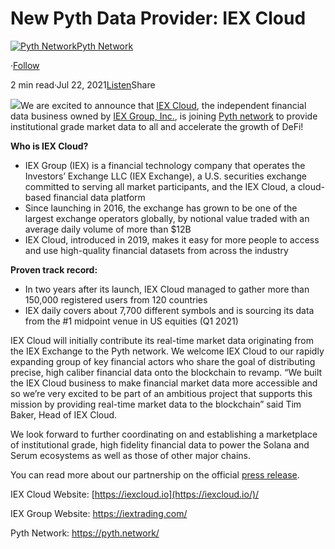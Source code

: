 New Pyth Data Provider: IEX Cloud
=================================

[![Pyth Network](https://miro.medium.com/v2/resize:fill:88:88/1*rdK3rHcWpkge6BRQRIwBjA.jpeg)](/?source=post_page-----77fbd591435b--------------------------------)[Pyth Network](/?source=post_page-----77fbd591435b--------------------------------)

·[Follow](https://medium.com/m/signin?actionUrl=https%3A%2F%2Fmedium.com%2F_%2Fsubscribe%2Fuser%2Ff55fccc0ad62&operation=register&redirect=https%3A%2F%2Fpythnetwork.medium.com%2Fnew-pyth-data-provider-iex-cloud-77fbd591435b&user=Pyth+Network&userId=f55fccc0ad62&source=post_page-f55fccc0ad62----77fbd591435b---------------------post_header-----------)

2 min read·Jul 22, 2021[Listen](https://medium.com/m/signin?actionUrl=https%3A%2F%2Fmedium.com%2Fplans%3Fdimension%3Dpost_audio_button%26postId%3D77fbd591435b&operation=register&redirect=https%3A%2F%2Fpythnetwork.medium.com%2Fnew-pyth-data-provider-iex-cloud-77fbd591435b&source=-----77fbd591435b---------------------post_audio_button-----------)Share

![](https://miro.medium.com/v2/resize:fit:1400/0*jnBwLIS0q_fdpwIZ)We are excited to announce that [IEX Cloud](https://iexcloud.io/), the independent financial data business owned by [IEX Group, Inc.](https://iextrading.com/), is joining [Pyth network](https://pyth.network/) to provide institutional grade market data to all and accelerate the growth of DeFi!

**Who is IEX Cloud?**

* IEX Group (IEX) is a financial technology company that operates the Investors’ Exchange LLC (IEX Exchange), a U.S. securities exchange committed to serving all market participants, and the IEX Cloud, a cloud-based financial data platform
* Since launching in 2016, the exchange has grown to be one of the largest exchange operators globally, by notional value traded with an average daily volume of more than $12B
* IEX Cloud, introduced in 2019, makes it easy for more people to access and use high-quality financial datasets from across the industry

**Proven track record:**

* In two years after its launch, IEX Cloud managed to gather more than 150,000 registered users from 120 countries
* IEX daily covers about 7,700 different symbols and is sourcing its data from the #1 midpoint venue in US equities (Q1 2021)

IEX Cloud will initially contribute its real-time market data originating from the IEX Exchange to the Pyth network. We welcome IEX Cloud to our rapidly expanding group of key financial actors who share the goal of distributing precise, high caliber financial data onto the blockchain to revamp. “We built the IEX Cloud business to make financial market data more accessible and so we’re very excited to be part of an ambitious project that supports this mission by providing real-time market data to the blockchain” said Tim Baker, Head of IEX Cloud.

We look forward to further coordinating on and establishing a marketplace of institutional grade, high fidelity financial data to power the Solana and Serum ecosystems as well as those of other major chains.

You can read more about our partnership on the official [press release](https://iextrading.com/about/press/2021/03/).

IEX Cloud Website: [https://iexcloud.io](https://iexcloud.io/)/

IEX Group Website: <https://iextrading.com/>

Pyth Network: <https://pyth.network/>

